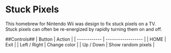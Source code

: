 # Stuck Pixels
This homebrew for Nintendo Wii was design to fix stuck pixels on a TV.
Stuck pixels can often be re-energized by rapidly turning them on and off.

##Controls##
| Button       | Action             |
| ------------ | ------------------ |
| HOME         | Exit               |
| Left / Right | Change color       |
| Up / Down    | Show random pixels |
